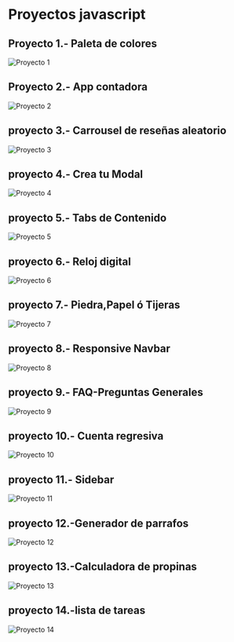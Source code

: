 # Proyectos javascript

## Proyecto 1.- Paleta de colores

<img  src="/Proyecto1/img/proyecto1.png" alt="Proyecto 1"/>

## Proyecto 2.- App contadora

<img  src="/Proyecto2/img/proyect2.png" alt="Proyecto 2"/>

## proyecto 3.- Carrousel de reseñas aleatorio

<img  src="/Proyecto3/img/proyecto3.png" alt="Proyecto 3"/>

## proyecto 4.- Crea tu Modal

<img  src="/Proyecto4/img/proyecto4.png" alt="Proyecto 4"/>

## proyecto 5.- Tabs de Contenido

<img  src="/Proyecto5/img/proyecto5.png" alt="Proyecto 5"/>

## proyecto 6.- Reloj digital

<img  src="/Proyecto6/img/proyecto6.png" alt="Proyecto 6"/>

## proyecto 7.- Piedra,Papel ó Tijeras

<img  src="/Proyecto7/img/proyecto7.png" alt="Proyecto 7"/>

## proyecto 8.- Responsive Navbar

<img  src="/Proyecto8/img/proyecto8.png" alt="Proyecto 8"/>

## proyecto 9.- FAQ-Preguntas Generales

<img  src="/Proyecto9/img/proyecto9.png" alt="Proyecto 9"/>

## proyecto 10.- Cuenta regresiva 

<img  src="/Proyecto10/img/proyecto10.png" alt="Proyecto 10"/>

## proyecto 11.- Sidebar 

<img  src="/Proyecto11/img/proyecto11.png" alt="Proyecto 11"/>

## proyecto 12.-Generador de parrafos

<img  src="/Proyecto12/img/proyecto12.png" alt="Proyecto 12"/>

## proyecto 13.-Calculadora de propinas

<img  src="/Proyecto13/img/proyecto13.png" alt="Proyecto 13"/>

## proyecto 14.-lista de tareas

<img  src="/Proyecto14/img/proyecto14.png" alt="Proyecto 14"/>






